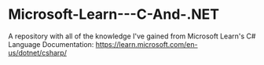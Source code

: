# Microsoft-Learn---C-And-.NET
A repository with all of the knowledge I've gained from Microsoft Learn's C# Language Documentation: https://learn.microsoft.com/en-us/dotnet/csharp/
